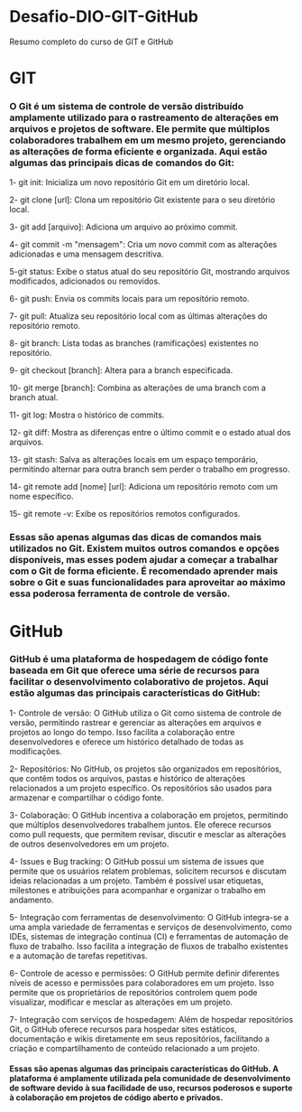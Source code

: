 # Desafio-DIO-GIT-GitHub
 Resumo completo do curso de GIT e GitHub


# GIT

### O Git é um sistema de controle de versão distribuído amplamente utilizado para o rastreamento de alterações em arquivos e projetos de software. Ele permite que múltiplos colaboradores trabalhem em um mesmo projeto, gerenciando as alterações de forma eficiente e organizada. Aqui estão algumas das principais dicas de comandos do Git:



1- git init: Inicializa um novo repositório Git em um diretório local.

2- git clone [url]: Clona um repositório Git existente para o seu diretório local.

3- git add [arquivo]: Adiciona um arquivo ao próximo commit.

4- git commit -m "mensagem": Cria um novo commit com as alterações adicionadas e uma mensagem descritiva.

5-git status: Exibe o status atual do seu repositório Git, mostrando arquivos modificados, adicionados ou removidos.

6- git push: Envia os commits locais para um repositório remoto.

7- git pull: Atualiza seu repositório local com as últimas alterações do repositório remoto.

8- git branch: Lista todas as branches (ramificações) existentes no repositório.

9- git checkout [branch]: Altera para a branch especificada.

10- git merge [branch]: Combina as alterações de uma branch com a branch atual.

11- git log: Mostra o histórico de commits.

12- git diff: Mostra as diferenças entre o último commit e o estado atual dos arquivos.

13- git stash: Salva as alterações locais em um espaço temporário, permitindo alternar para outra branch sem perder o trabalho em progresso.

14- git remote add [nome] [url]: Adiciona um repositório remoto com um nome específico.

15- git remote -v: Exibe os repositórios remotos configurados.

### Essas são apenas algumas das dicas de comandos mais utilizados no Git. Existem muitos outros comandos e opções disponíveis, mas esses podem ajudar a começar a trabalhar com o Git de forma eficiente. É recomendado aprender mais sobre o Git e suas funcionalidades para aproveitar ao máximo essa poderosa ferramenta de controle de versão.

# 
# GitHub

### GitHub é uma plataforma de hospedagem de código fonte baseada em Git que oferece uma série de recursos para facilitar o desenvolvimento colaborativo de projetos. Aqui estão algumas das principais características do GitHub:

1- Controle de versão: O GitHub utiliza o Git como sistema de controle de versão, permitindo rastrear e gerenciar as alterações em arquivos e projetos ao longo do tempo. Isso facilita a colaboração entre desenvolvedores e oferece um histórico detalhado de todas as modificações.

2- Repositórios: No GitHub, os projetos são organizados em repositórios, que contêm todos os arquivos, pastas e histórico de alterações relacionados a um projeto específico. Os repositórios são usados para armazenar e compartilhar o código fonte.

3- Colaboração: O GitHub incentiva a colaboração em projetos, permitindo que múltiplos desenvolvedores trabalhem juntos. Ele oferece recursos como pull requests, que permitem revisar, discutir e mesclar as alterações de outros desenvolvedores em um projeto.

4- Issues e Bug tracking: O GitHub possui um sistema de issues que permite que os usuários relatem problemas, solicitem recursos e discutam ideias relacionadas a um projeto. Também é possível usar etiquetas, milestones e atribuições para acompanhar e organizar o trabalho em andamento.

5- Integração com ferramentas de desenvolvimento: O GitHub integra-se a uma ampla variedade de ferramentas e serviços de desenvolvimento, como IDEs, sistemas de integração contínua (CI) e ferramentas de automação de fluxo de trabalho. Isso facilita a integração de fluxos de trabalho existentes e a automação de tarefas repetitivas.

6- Controle de acesso e permissões: O GitHub permite definir diferentes níveis de acesso e permissões para colaboradores em um projeto. Isso permite que os proprietários de repositórios controlem quem pode visualizar, modificar e mesclar as alterações em um projeto.

7- Integração com serviços de hospedagem: Além de hospedar repositórios Git, o GitHub oferece recursos para hospedar sites estáticos, documentação e wikis diretamente em seus repositórios, facilitando a criação e compartilhamento de conteúdo relacionado a um projeto.

#### Essas são apenas algumas das principais características do GitHub. A plataforma é amplamente utilizada pela comunidade de desenvolvimento de software devido à sua facilidade de uso, recursos poderosos e suporte à colaboração em projetos de código aberto e privados.
